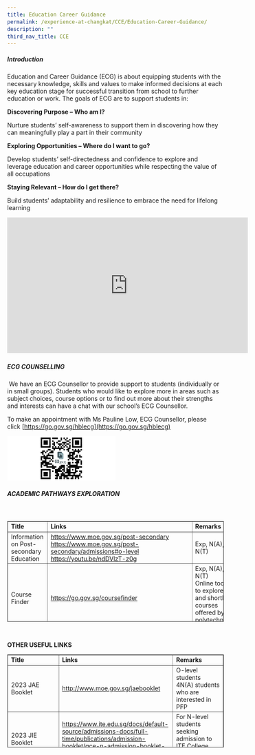 ```yaml
---
title: Education Career Guidance
permalink: /experience-at-changkat/CCE/Education-Career-Guidance/
description: ""
third_nav_title: CCE
---
```

##### Introduction

  

Education and Career Guidance (ECG) is about equipping students with the necessary knowledge, skills and values to make informed decisions at each key education stage for successful transition from school to further education or work. The goals of ECG are to support students in:

**Discovering Purpose – Who am I?**

Nurture students’ self-awareness to support them in discovering how they can meaningfully play a part in their community

**Exploring Opportunities – Where do I want to go?**

Develop students’ self-directedness and confidence to explore and leverage education and career opportunities while respecting the value of all occupations

**Staying Relevant – How do I get there?**

Build students’ adaptability and resilience to embrace the need for lifelong learning

<iframe width="560" height="315" src="https://www.youtube.com/embed/12ass4FSCcg" title="YouTube video player" frameborder="0" allow="accelerometer; autoplay; clipboard-write; encrypted-media; gyroscope; picture-in-picture" allowfullscreen></iframe>

##### ECG COUNSELLING

  
 We have an ECG Counsellor to provide support to students (individually or in small groups). Students who would like to explore more in areas such as subject choices, course options or to find out more about their strengths and interests can have a chat with our school’s ECG Counsellor.  
  
To make an appointment with Ms Pauline Low, ECG Counsellor, please click [https://go.gov.sg/hblecg](https://go.gov.sg/hblecg)

<img src="/images/QR.png" 
     style="width:50%">
		 
##### ACADEMIC PATHWAYS EXPLORATION

<p>&nbsp;</p>
<table style="border-collapse: collapse; width: 100%; height: 234px;" border="1">
<tbody>
<tr style="height: 18px;">
<td style="width: 27.0742%; height: 18px;"><strong>Title</strong></td>
<td style="width: 47.1616%; height: 18px;"><strong>Links</strong></td>
<td style="width: 25.7641%; height: 18px;"><strong>Remarks</strong></td>
</tr>
<tr style="height: 18px;">
<td style="width: 27.0742%; height: 18px;">Information on Post-secondary Education</td>
<td style="width: 47.1616%; height: 18px;"><a href="https://www.moe.gov.sg/post-secondary">https://www.moe.gov.sg/post-secondary</a> <br /><a href="https://www.moe.gov.sg/post-secondary/admissions#o-level">https://www.moe.gov.sg/post-secondary/admissions#o-level</a> <br /><a href="https://youtu.be/ndDVlzT-z0g">https://youtu.be/ndDVlzT-z0g</a></td>
<td style="width: 25.7641%; height: 18px;">Exp, N(A), N(T)</td>
</tr>
<tr style="height: 18px;">
<td style="width: 27.0742%; height: 18px;">Course Finder</td>
<td style="width: 47.1616%; height: 18px;"><a href="https://go.gov.sg/coursefinder">https://go.gov.sg/coursefinder</a></td>
<td style="width: 25.7641%; height: 18px;">Exp, N(A), N(T) <br />Online tool to explore and shortlist courses offered by polytechnics and ITE</td>
</tr>
<tr style="height: 18px;">
<td style="width: 27.0742%; height: 18px;">Courses available at the ITE</td>
<td style="width: 47.1616%; height: 18px;"><a href="https://www.ite.edu.sg/admissions/full-time-courses">https://www.ite.edu.sg/admissions/full-time-courses</a></td>
<td style="width: 25.7641%; height: 18px;">Exp, N(A), N(T)</td>
</tr>
<tr style="height: 18px;">
<td style="width: 27.0742%; height: 18px;">Poly Foundation Programme (PFP)</td>
<td style="width: 47.1616%; height: 18px;"><a href="https://go.gov.sg/pfp">https://go.gov.sg/pfp</a></td>
<td style="width: 25.7641%; height: 18px;">N(A)</td>
</tr>
<tr style="height: 18px;">
<td style="width: 27.0742%; height: 18px;">Joint Polytechnic Admissions Exercise (JPAE)</td>
<td style="width: 47.1616%; height: 18px;"><a href="https://jpae.polytechnic.edu.sg/app">https://jpae.polytechnic.edu.sg/app</a></td>
<td style="width: 25.7641%; height: 18px;">Progression from ITE to Poly</td>
</tr>
<tr style="height: 18px;">
<td style="width: 27.0742%; height: 18px;">Direct-entry-scheme to Polytechnic Programme (DPP)</td>
<td style="width: 47.1616%; height: 18px;"><a href="https://go.gov.sg/dpp">https://go.gov.sg/dpp</a></td>
<td style="width: 25.7641%; height: 18px;">N(A)</td>
</tr>
<tr style="height: 18px;">
<td style="width: 27.0742%; height: 18px;">ITE Early Admission Exercise (ITE EAE)</td>
<td style="width: 47.1616%; height: 18px;"><a href="https://go.gov.sg/applyeae">https://go.gov.sg/applyeae</a></td>
<td style="width: 25.7641%; height: 18px;">Exp, N(A), N(T)</td>
</tr>
<tr style="height: 18px;">
<td style="width: 27.0742%; height: 18px;">Poly Early Admission Exercise (Poly EAE)</td>
<td style="width: 47.1616%; height: 18px;"><a href="https://go.gov.sg/polyeae">https://go.gov.sg/polyeae</a></td>
<td style="width: 25.7641%; height: 18px;">Exp &amp; 5N(A)</td>
</tr>
<tr style="height: 18px;">
<td style="width: 27.0742%; height: 18px;">Direct School Admission &ndash; Junior Colleges (DSA-JC)</td>
<td style="width: 47.1616%; height: 18px;"><a href="https://go.gov.sg/applyjcdsa">https://go.gov.sg/applyjcdsa</a></td>
<td style="width: 25.7641%; height: 18px;">N(A)</td>
</tr>
<tr style="height: 18px;">
<td style="width: 27.0742%; height: 18px;">Nanyang Academic of Fine Arts (NAFA) Foundation Programme</td>
<td style="width: 47.1616%; height: 18px;"><a href="https://go.gov.sg/applynafafp">https://go.gov.sg/applynafafp</a></td>
<td style="width: 25.7641%; height: 18px;">N(A)</td>
</tr>
<tr style="height: 18px;">
<td style="width: 27.0742%; height: 18px;">Nanyang Academic of Fine Arts (NAFA) Diploma</td>
<td style="width: 47.1616%; height: 18px;"><a href="https://www.nafa.edu.sg/courses/diploma">https://www.nafa.edu.sg/courses/diploma</a></td>
<td style="width: 25.7641%; height: 18px;">Exp &amp; 5N(A)</td>
</tr>
<tr style="height: 18px;">
<td style="width: 27.0742%; height: 18px;">La Salle College of the Arts (Diploma)</td>
<td style="width: 47.1616%; height: 18px;"><a href="https://www.lasalle.edu.sg/admissions/diploma-admissions">https://www.lasalle.edu.sg/admissions/diploma-admissions</a></td>
<td style="width: 25.7641%; height: 18px;">Exp &amp; 5N(A)</td>
</tr>
</tbody>
</table>
<p>&nbsp;</p>
<p><strong>OTHER USEFUL LINKS</strong></p>
<table style="border-collapse: collapse; width: 100%; height: 216px;" border="1">
<tbody>
<tr style="height: 18px;">
<td style="width: 27.0742%; height: 18px;"><strong>Title</strong></td>
<td style="width: 47.1616%; height: 18px;"><strong>Links</strong></td>
<td style="width: 25.7641%; height: 18px;"><strong>Remarks</strong></td>
</tr>
<tr style="height: 18px;">
<td style="width: 27.0742%; height: 18px;">2023 JAE Booklet</td>
<td style="width: 47.1616%; height: 18px;"><a href="http://www.moe.gov.sg/jaebooklet">http://www.moe.gov.sg/jaebooklet</a></td>
<td style="width: 25.7641%; height: 18px;">O-level students <br />4N(A) students who are interested in PFP</td>
</tr>
<tr style="height: 18px;">
<td style="width: 27.0742%; height: 18px;">2023 JIE Booklet</td>
<td style="width: 47.1616%; height: 18px;"><a href="https://www.ite.edu.sg/docs/default-source/admissions-docs/full-time/publications/admission-booklet/gce-n-admission-booklet-2023.pdf%20">https://www.ite.edu.sg/docs/default-source/admissions-docs/full-time/publications/admission-booklet/gce-n-admission-booklet-2023.pdf </a></td>
<td style="width: 25.7641%; height: 18px;">For N-level students seeking admission to ITE College (NITEC, DPP etc.)</td>
</tr>
<tr style="height: 18px;">
<td style="width: 27.0742%; height: 18px;">My-Skills-Future Portal (Secondary)</td>
<td style="width: 47.1616%; height: 18px;"><a href="https://go.gov.sg/mysfsec">https://go.gov.sg/mysfsec</a> <br /><a href="https://go.gov.sg/industrylandscape-sec">https://go.gov.sg/industrylandscape-sec</a> <br /><a href="https://go.gov.sg/ecgportalvideos">https://go.gov.sg/ecgportalvideos</a></td>
<td style="width: 25.7641%; height: 18px;">ECG Portal to explore the world of work and plan education pathways</td>
</tr>
<tr style="height: 18px;">
<td style="width: 27.0742%; height: 18px;">Calendar of Events</td>
<td style="width: 47.1616%; height: 18px;"><a href="https://www.myskillsfuture.gov.sg/content/student/en/secondary/education-guide/events.html">Calendar of Events</a></td>
<td style="width: 25.7641%; height: 18px;">Stay up-to-date with upcoming Education and Career Guidance Events</td>
</tr>
<tr style="height: 18px;">
<td style="width: 27.0742%; height: 18px;">On My Way</td>
<td style="width: 47.1616%; height: 18px;"><a href="https://www.nyc.gov.sg/omw/home">https://www.nyc.gov.sg/omw/home </a></td>
<td style="width: 25.7641%; height: 18px;">On My Way (OMW) - learn about the different jobs and industries, connect with industry professionals and get a taster into various job roles of your interest</td>
</tr>
<tr style="height: 18px;">
<td style="width: 27.0742%; height: 18px;">Parent Guide</td>
<td style="width: 47.1616%; height: 18px;"><a href="https://www.moe.gov.sg/parentkit">https://www.moe.gov.sg/parentkit</a> <br /><a href="https://go.gov.sg/parent-guide">https://go.gov.sg/parent-guide</a></td>
<td style="width: 25.7641%; height: 18px;">An ECG toolkit for parents</td>
</tr>
<tr style="height: 18px;">
<td style="width: 27.0742%; height: 18px;">The Next Step Forward</td>
<td style="width: 47.1616%; height: 18px;"><a href="https://www.go.gov.sg/next-step-forward">https://www.go.gov.sg/next-step-forward </a></td>
<td style="width: 25.7641%; height: 18px;">An e-book that illustrates how 54 individuals go through diverse education and career pathways</td>
</tr>
<tr style="height: 18px;">
<td style="width: 27.0742%; height: 18px;">Scholarships</td>
<td style="width: 47.1616%; height: 18px;"><a href="https://go.gov.sg/admissions-scholarships">https://go.gov.sg/admissions-scholarships </a></td>
<td style="width: 25.7641%; height: 18px;">Learn about the different merit-based awards and scholarships</td>
</tr>
<tr style="height: 18px;">
<td style="width: 27.0742%; height: 18px;">ECG Centre at MOE</td>
<td style="width: 47.1616%; height: 18px;">Email: <a href="mailto:MOE_ECG@moe.gov.sg">MOE_ECG@moe.gov.sg</a><br />E-appointment system: <a href="https://go.gov.sg/moe-ecg-centre">https://go.gov.sg/moe-ecg-centre</a><a href="https://go.gov.sg/whats-next">https://go.gov.sg/whats-next </a></td>
<td style="width: 25.7641%; height: 18px;">The ECG Centre (51 Grange Road) provides ECG counselling services for students during periods such as the release of their GCE N-Level, O-Level and A-Level examination results.</td>
</tr>
<tr style="height: 18px;">
<td style="width: 27.0742%; height: 18px;">Private Education Institution</td>
<td style="width: 47.1616%; height: 18px;"><a href="https://go.gov.sg/pei">https://go.gov.sg/pei </a><a href="https://www.ssg.gov.sg/cpe/student-services/student-resources/key-facts-you-should-know/infographic--8-things-you-should-know-before-you-enrol-in-a-priv.html">https://www.ssg.gov.sg/cpe/student-services/student-resources/key-facts-you-should-know/infographic--8-things-you-should-know-before-you-enrol-in-a-priv.html</a></td>
<td style="width: 25.7641%; height: 18px;">Information for students who are planning to pursue a course with a Private Education Institution (PEI)</td>
</tr>
<tr style="height: 18px;">
<td style="width: 27.0742%; height: 18px;">Community-based Helplines</td>
<td style="width: 47.1616%; height: 18px;"><a href="https://www.mindline.sg/">https://www.mindline.sg/ </a><a href="https://www.ec2.sg/">https://www.ec2.sg/ </a></td>
<td style="width: 25.7641%; height: 18px;">For students who would like to have someone to talk to in times of need or to approach the School Counsellor.</td>
</tr>
</tbody>
</table>
<p><strong>&nbsp;</strong></p>